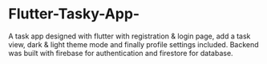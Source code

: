 # Flutter-Tasky-App-
A task app designed with flutter with registration & login page, add a task view, dark & light theme mode and finally profile settings included. 
Backend was built with firebase for authentication and firestore for database.
###
###
###

